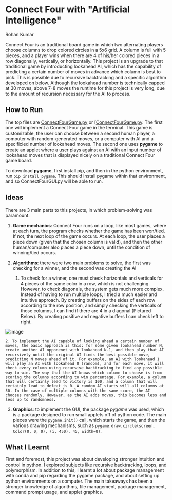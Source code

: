 # Connect Four with "Artificial Intelligence"
Rohan Kumar

Connect Four is an traditional board game in which two alternating players choose columns to drop colored circles in a 5x6 grid. A column is full with 5 pieces, and a player wins when there are 4 of his/her colored pieces in a row diagonally, vertically, or horizontally. This project is an upgrade to that traditional game by introducting lookahead AI, which has the capability of predicting a certain number of moves in advance which column is best to pick. This is possible due to recursive backtracking and a specific algorithm developed on below. Although the lookahead number is technically capped at 30 moves, above 7-8 moves the runtime for this project is very long, due to the amount of recursion necessary for the AI to process.

## How to Run

The top files are [ConnectFourGame.py](ConnectFourGame.py) or [[ConnectFourGame.py](ConnectFourGUI.py). The first one will implement a Connect Four game in the terminal. This game is customizable, the user can choose between a second human player, a computer with random-generated moves, or a computer with AI and a specificied number of lookahead moves. The second one uses **pygame** to create an applet where a user plays against an AI with an input number of lookahead moves that is displayed nicely on a traditional Connect Four game board.

To download **pygame**, first install pip, and then in the python environment, run
`pip install pygame`.
This should install pygame within that environment, and so ConnectFourGUI.py will be able to run.

## Ideas

There are 3 main parts to this projects, in which problem-solving was paramount:

1. **Game mechanics**: Connect Four runs on a loop, like most games, where at each turn, the program checks whether the game has been won/tied. If not, the next loop of the game occurs. At each loop, the user places a piece down (given that the chosen column is valid), and then the other human/computer also places a piece down, until the condition of winning/tied occurs.

2. **Algorithms**: there were two main problems to solve, the first was checking for a winner, and the second was creating the AI

    1. To check for a winner, one must check horizontals and verticals for 4 pieces of the same color in a row, which is not challenging. However, to check diagonals, the system gets much more complex. Instead of having to run multiple loops, I tried a much easier and intuitive approach. By creating buffers on the sides of each row according to the row position, and simply checking the verticals of those columns, I can find if there are 4 in a diagonal (Pictured Below). By creating positive and negative buffers I can check left to right.
    
![image](https://user-images.githubusercontent.com/114764783/208266041-0a90a848-6b29-444f-bcd8-1e1199415090.png)
    
    2. To implement the AI capable of looking ahead a certain number of moves, the basic approach is this: for some given lookahead number N, create another AI opponenet with lookahead N-1, and then play that AI recursively until the original AI finds the best possible move, predicting N moves ahead of it. For example, an AI with lookahead 1 will play an AI with lookahead 0 (random), and for each move, it will check every column using recursive backtracking to find any possible way to win. The way that the AI knows which column to choose is from scoring the columns according to win percentage. For example, a column that will certainly lead to victory is 100, and a column that will certainly lead to defeat is 0. A random AI starts will all columns at 50. In the case of multiple columns with the same score, the AI chooses randomly. However, as the AI adds moves, this becomes less and less up to randomness.
    
3. **Graphics**: to implement the GUI, the package *pygame* was used, which is a package designed to run small applets off of python code. The main pieces were the `pygame.init()` call, which starts the game, and then the various drawing mechanisms, such as `pygame.draw.circle(screen, Color(0, 0, 0), (i, 450), 45, width=0)`.


## What I Learnt

First and foremost, this project was about developing stronger intuition and control in python. I explored subjects like recursive backtracking, loops, and polymorphism. In addition to this, I learnt a lot about package management with conda and pip regarding the pygame package, and about setting up python environments on a computer. The main takeaways has been a stronger knowledge of algorithms, file management, package management, command prompt usage, and applet graphics.

